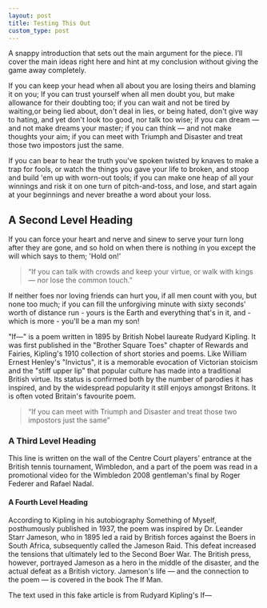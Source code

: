 ```yaml
---
layout: post
title: Testing This Out
custom_type: post
---
```

A snappy introduction that sets out the main argument for the piece. I’ll cover the main ideas right here and hint at my conclusion without giving the game away completely.

If you can keep your head when all about you are losing theirs and blaming it on you; If you can trust yourself when all men doubt you, but make allowance for their doubting too; if you can wait and not be tired by waiting,or being lied about, don't deal in lies, or being hated, don't give way to hating, and yet don't look too good, nor talk too wise; if you can dream — and not make dreams your master; if you can think — and not make thoughts your aim; if you can meet with Triumph and Disaster and treat those two impostors just the same.

If you can bear to hear the truth you've spoken twisted by knaves to make a trap for fools, or watch the things you gave your life to broken, and stoop and build 'em up with worn-out tools; if you can make one heap of all your winnings and risk it on one turn of pitch-and-toss, and lose, and start again at your beginnings and never breathe a word about your loss.

## A Second Level Heading
If you can force your heart and nerve and sinew to serve your turn long after they are gone, and so hold on when there is nothing in you except the will which says to them; 'Hold on!'

>“If you can talk with crowds and keep your virtue, or walk with kings — nor lose the common touch.”

If neither foes nor loving friends can hurt you, if all men count with you, but none too much; if you can fill the unforgiving minute with sixty seconds' worth of distance run - yours is the Earth and everything that's in it, and - which is more - you'll be a man my son!

"If—" is a poem written in 1895 by British Nobel laureate Rudyard Kipling. It was first published in the "Brother Square Toes" chapter of Rewards and Fairies, Kipling's 1910 collection of short stories and poems. Like William Ernest Henley's "Invictus", it is a memorable evocation of Victorian stoicism and the "stiff upper lip" that popular culture has made into a traditional British virtue. Its status is confirmed both by the number of parodies it has inspired, and by the widespread popularity it still enjoys amongst Britons. It is often voted Britain's favourite poem.

>“If you can meet with Triumph and Disaster and treat those two impostors just the same”

### A Third Level Heading
This line is written on the wall of the Centre Court players' entrance at the British tennis tournament, Wimbledon, and a part of the poem was read in a promotional video for the Wimbledon 2008 gentleman's final by Roger Federer and Rafael Nadal.

#### A Fourth Level Heading
According to Kipling in his autobiography Something of Myself, posthumously published in 1937, the poem was inspired by Dr. Leander Starr Jameson, who in 1895 led a raid by British forces against the Boers in South Africa, subsequently called the Jameson Raid. This defeat increased the tensions that ultimately led to the Second Boer War. The British press, however, portrayed Jameson as a hero in the middle of the disaster, and the actual defeat as a British victory. Jameson's life — and the connection to the poem — is covered in the book The If Man.





The text used in this fake article is from Rudyard Kipling's If—

